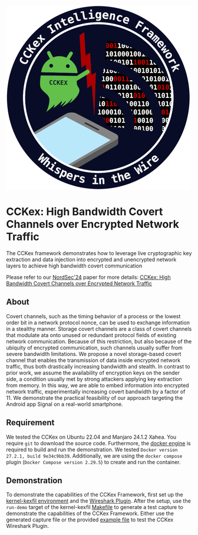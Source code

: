 ![logo](logo_standalone.png)


# CCKex: High Bandwidth Covert Channels over Encrypted Network Traffic

The CCKex framework demonstrates how to leverage live cryptographic key extraction and data injection into encrypted and unencrypted network layers to achieve high bandwidth covert communication

Please refer to our [NordSec'24](https://nordsec2024.kau.se/) paper for more details: [CCKex: High Bandwidth Covert Channels over Encrypted Network Traffic](https://nordsec2024.kau.se/accepted-papers/)

## About 

Covert channels, such as the timing behavior of a process or the lowest order bit in a network protocol nonce, can be 
used to exchange information in a stealthy manner. Storage covert channels are a class of covert channels that modulate
ata onto unused or redundant protocol fields of existing network communication. Because of this restriction, but also
because of the ubiquity of encrypted communication, such channels usually suffer from severe bandwidth limitations. We
propose a novel storage-based covert channel that enables the transmission of data inside encrypted network traffic,
thus both drastically increasing bandwidth and stealth. In contrast to prior work, we assume the availability of
encryption keys on the sender side, a condition usually met by strong attackers applying key extraction from memory. In
this way, we are able to embed information into encrypted network traffic, experimentally increasing covert bandwidth
by a factor of 11. We demonstrate the practical feasibility of our approach targeting the Android app Signal on a
real-world smartphone.

## Requirement

We tested the CCKex on Ubuntu 22.04 and Manjaro 24.1.2 Xahea. You require `git` to download the source code.
Furthermore, the [docker engine](https://docs.docker.com/engine/install/ubuntu/) is required to build and run the demonstration. We tested `Docker version 27.2.1, build 9e34c9bb39`. Additionally, we are using the `docker compose` plugin (`Docker Compose version 2.29.5`) to create and run the container. 

## Demonstration

To demonstrate the capabilities of the CCKex Framework, first set up the [kernel-kexfil environment](kernel-kexfil/README.md) and the [Wireshark Plugin](wireshark-plugin/README.md). After the setup, use the `run-demo` target of the kernel-kexfil [Makefile](kernel-kexfil/Makefile) to generate a test capture to demonstrate the capabilities of the CCKex Framework. Either use the generated capture file or the provided [example file](kernel-kexfil/capture/frida/captures/example/_cap.pcap) to test the CCKex Wireshark Plugin.
